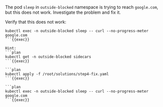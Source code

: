The pod `sleep` in `outside-blocked` namespace is trying to reach `google.com`, but this does not work. Investigate the problem and fix it.

Verify that this does not work:
```plan
kubectl exec -n outside-blocked sleep -- curl --no-progress-meter google.com
```{{exec}}

Hint:
```plan
kubectl get -n outside-blocked sidecars
```{{exec}}

```plan
kubectl apply -f /root/solutions/step4-fix.yaml
```{{exec}}

```plan
kubectl exec -n outside-blocked sleep -- curl --no-progress-meter google.com
```{{exec}}
